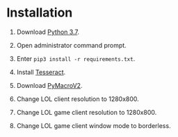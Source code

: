 # Installation
1. Download [Python 3.7](https://www.python.org/downloads/).
2. Open administrator command prompt.
3. Enter ```pip3 install -r requirements.txt```.
4. Install [Tesseract](https://github.com/UB-Mannheim/tesseract/wiki).

4. Download [PyMacroV2](https://raw.githubusercontent.com/admin-ll55/PyMacroV2-for-game-automation-keystroke-simulation/master/PyMacroV2.py).
5. Change LOL client resolution to 1280x800.
6. Change LOL game client resolution to 1280x800.
7. Change LOL game client window mode to borderless.
